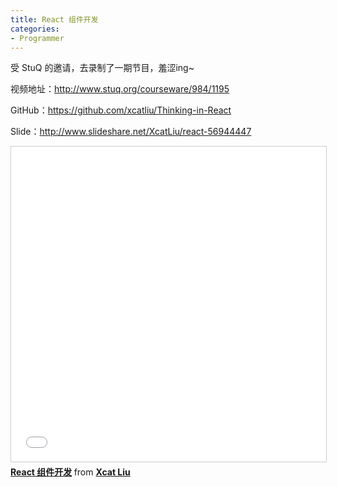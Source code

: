 ```yaml
---
title: React 组件开发
categories:
- Programmer
---
```


受 StuQ 的邀请，去录制了一期节目，羞涩ing~

视频地址：http://www.stuq.org/courseware/984/1195

GitHub：https://github.com/xcatliu/Thinking-in-React

Slide：http://www.slideshare.net/XcatLiu/react-56944447

<iframe src="//www.slideshare.net/slideshow/embed_code/key/mM7pbEcOvuGEoe" width="620" height="504" frameborder="0" marginwidth="0" marginheight="0" scrolling="no" style="border:1px solid #CCC; border-width:1px; margin-bottom:5px; max-width: 100%;" allowfullscreen> </iframe> <div style="margin-bottom:5px"> <strong> <a href="//www.slideshare.net/XcatLiu/react-56944447" title="React 组件开发" target="_blank">React 组件开发</a> </strong> from <strong><a href="//www.slideshare.net/XcatLiu" target="_blank">Xcat Liu</a></strong> </div>
